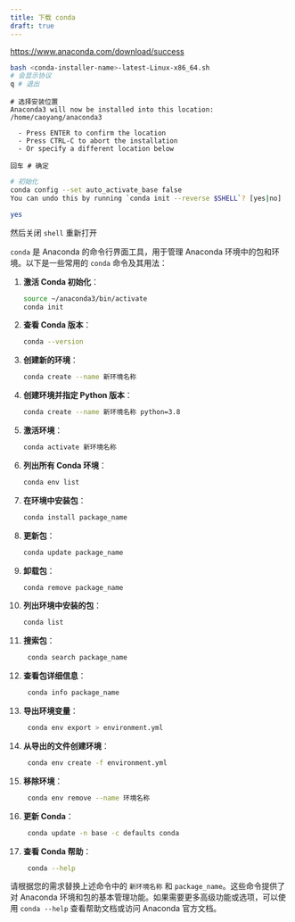 ```yaml
---
title: 下载 conda
draft: true
---
```

https://www.anaconda.com/download/success


```bash
bash <conda-installer-name>-latest-Linux-x86_64.sh
# 会显示协议
q # 退出

```


```
# 选择安装位置
Anaconda3 will now be installed into this location:
/home/caoyang/anaconda3

  - Press ENTER to confirm the location
  - Press CTRL-C to abort the installation
  - Or specify a different location below

回车 # 确定
```


```bash
# 初始化
conda config --set auto_activate_base false
You can undo this by running `conda init --reverse $SHELL`? [yes|no]

yes
```

然后关闭 `shell` 重新打开

`conda` 是 Anaconda 的命令行界面工具，用于管理 Anaconda 环境中的包和环境。以下是一些常用的 `conda` 命令及其用法：

1. **激活 Conda 初始化**：
   ```bash
   source ~/anaconda3/bin/activate
   conda init
   ```

2. **查看 Conda 版本**：
   ```bash
   conda --version
   ```

3. **创建新的环境**：
   ```bash
   conda create --name 新环境名称
   ```

4. **创建环境并指定 Python 版本**：
   ```bash
   conda create --name 新环境名称 python=3.8
   ```

5. **激活环境**：
   ```bash
   conda activate 新环境名称
   ```

6. **列出所有 Conda 环境**：
   ```bash
   conda env list
   ```

7. **在环境中安装包**：
   ```bash
   conda install package_name
   ```

8. **更新包**：
   ```bash
   conda update package_name
   ```

9. **卸载包**：
   ```bash
   conda remove package_name
   ```

10. **列出环境中安装的包**：
    ```bash
    conda list
    ```

11. **搜索包**：
    ```bash
     conda search package_name
    ```

12. **查看包详细信息**：
    ```bash
     conda info package_name
    ```

13. **导出环境变量**：
    ```bash
     conda env export > environment.yml
    ```

14. **从导出的文件创建环境**：
    ```bash
     conda env create -f environment.yml
    ```

15. **移除环境**：
    ```bash
     conda env remove --name 环境名称
    ```

16. **更新 Conda**：
    ```bash
     conda update -n base -c defaults conda
    ```

17. **查看 Conda 帮助**：
    ```bash
     conda --help
    ```

请根据您的需求替换上述命令中的 `新环境名称` 和 `package_name`。这些命令提供了对 Anaconda 环境和包的基本管理功能。如果需要更多高级功能或选项，可以使用 `conda --help` 查看帮助文档或访问 Anaconda 官方文档。
